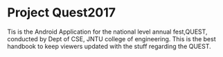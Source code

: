 # Project Quest2017
Tis is the Android Application for the national level annual fest,QUEST, conducted by Dept of CSE, JNTU college of engineering.
This is the best handbook to keep viewers updated with the stuff regarding the QUEST.
